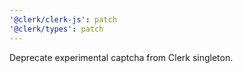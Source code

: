 ```yaml
---
'@clerk/clerk-js': patch
'@clerk/types': patch
---
```


Deprecate experimental captcha from Clerk singleton.
